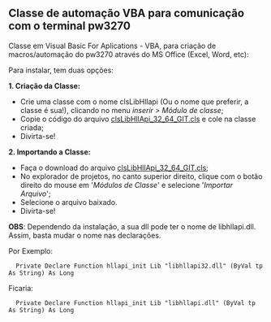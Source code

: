 ## Classe de automação VBA para comunicação com o terminal pw3270

Classe em Visual Basic For Aplications - VBA, para criação de macros/automação do pw3270 através do MS Office (Excel, Word, etc):

Para instalar, tem duas opções:

**1. Criação da Classe:**

  - Crie uma classe com o nome clsLibHllapi (Ou o nome que preferir, a classe é sua!), 
    clicando no menu *inserir > Módulo de classe*;
  - Copie o código do arquivo [clsLibHllApi_32_64_GIT.cls](clsLibHllApi_32_64_GIT.cls) e cole na classe criada;
  - Divirta-se!

**2. Importando a Classe:**

  - Faça o download do arquivo [clsLibHllApi_32_64_GIT.cls](clsLibHllApi_32_64_GIT.cls);
  - No explorador de projetos, no canto superior direito, clique com o botão direito do mouse em 
    '*Módulos de Classe*' e selecione '*Importar Arquivo*';
  - Selecione o arquivo baixado.
  - Divirta-se!

**OBS**: Dependendo da instalação, a sua dll pode ter o nome de libhllapi.dll. Assim, basta mudar o nome nas declarações.

Por Exemplo:
```vba
  Private Declare Function hllapi_init Lib "libhllapi32.dll" (ByVal tp As String) As Long
```
Ficaria:
```vba
  Private Declare Function hllapi_init Lib "libhllapi.dll" (ByVal tp As String) As Long
```
